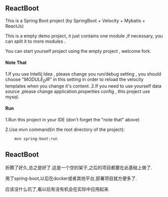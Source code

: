 ## ReactBoot
This is a Spring Boot project (by SpringBoot + Velocity + Mybatis + ReactJs)

This is a empty demo project, it just contains one module ,if necessary, you can split it to more modules .

You can start yourself project using the empty project , welcome fork.

#### Note That
1.If you use Intellij Idea , please change you run/debug setting , you should choose "$MODULE_DIR$" in this setting in order to reload the velocity templates when you change it's content.
2.If you need to use yourself data source ,please change application.properties config , this project use mysql.

#### Run
1.Run this project in your IDE (don't forget the  "note that" above)

2.Use mvn command(in the root directory of the project):
```bash
    mvn spring-boot:run
```

## ReactBoot

折腾了好久,总之是好了.这是一个空的架子,之后的项目都要在此基础上做了.

用了spring-boot,以后在docker或者其他平台,部署项目就方便多了.

应该没什么坑了,看以后有没有机会在实际中应用起来.